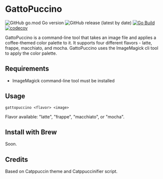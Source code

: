# GattoPuccino
![GitHub go.mod Go version](https://img.shields.io/github/go-mod/go-version/devmentat/GattoPuccino) ![GitHub release (latest by date)](https://img.shields.io/github/v/release/devmentat/gattopuccino) [![Go Build](https://github.com/DevMentat/GattoPuccino/actions/workflows/build.yml/badge.svg)](https://github.com/DevMentat/GattoPuccino/actions/workflows/build.yml) [![codecov](https://codecov.io/gh/DevMentat/GattoPuccino/branch/master/graph/badge.svg?token=5UhrJpsjTH)](https://codecov.io/gh/DevMentat/GattoPuccino)

GattoPuccino is a command-line tool that takes an image file and applies a coffee-themed color palette to it. It supports four different flavors - latte, frappe, macchiato, and mocha. GattoPuccino uses the ImageMagick cli tool to apply the color palette.

## Requirements

- ImageMagick command-line tool must be installed

## Usage
```gattopuccino <flavor> <image>```

Flavor available: "latte", "frappe", "macchiato", or "mocha".

## Install with Brew
Soon.

## Credits

Based on Catppuccin theme and Catppuccinifier script.

